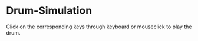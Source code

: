 # Drum-Simulation



Click on the corresponding keys through keyboard or mouseclick to play the drum. 

